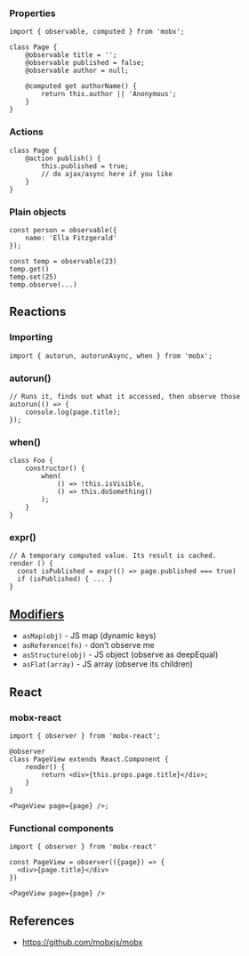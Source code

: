 ### Properties

    import { observable, computed } from 'mobx';

    class Page {
        @observable title = '';
        @observable published = false;
        @observable author = null;

        @computed get authorName() {
            return this.author || 'Anonymous';
        }
    }

### Actions

    class Page {
        @action publish() {
            this.published = true;
            // do ajax/async here if you like
        }
    }

### Plain objects

    const person = observable({
        name: 'Ella Fitzgerald'
    });

    const temp = observable(23)
    temp.get()
    temp.set(25)
    temp.observe(...)

Reactions
---------

### Importing

    import { autorun, autorunAsync, when } from 'mobx';

### autorun()

    // Runs it, finds out what it accessed, then observe those
    autorun(() => {
        console.log(page.title);
    });

### when()

    class Foo {
        constructor() {
            when(
                () => !this.isVisible,
                () => this.doSomething()
            );
        }
    }

### expr()

    // A temporary computed value. Its result is cached.
    render () {
      const isPublished = expr(() => page.published === true)
      if (isPublished) { ... }
    }

[Modifiers](http://mobxjs.github.io/mobx/refguide/modifiers.html)
-----------------------------------------------------------------

-   `asMap(obj)` - JS map (dynamic keys)
-   `asReference(fn)` - don’t observe me
-   `asStructure(obj)` - JS object (observe as deepEqual)
-   `asFlat(array)` - JS array (observe its children)

React
-----

### mobx-react

    import { observer } from 'mobx-react';

    @observer
    class PageView extends React.Component {
        render() {
            return <div>{this.props.page.title}</div>;
        }
    }

    <PageView page={page} />;

### Functional components

    import { observer } from 'mobx-react'

    const PageView = observer(({page}) => {
      <div>{page.title}</div>
    })

    <PageView page={page} />

References
----------

-   <a href="https://github.com/mobxjs/mobx" class="uri">https://github.com/mobxjs/mobx</a>
